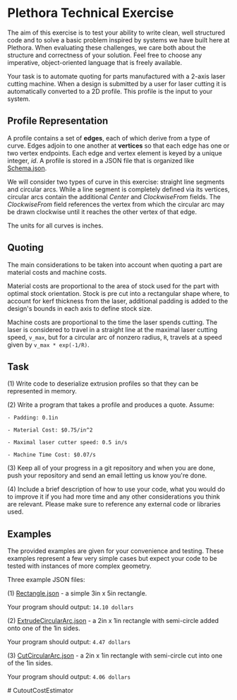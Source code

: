 Plethora Technical Exercise
===

The aim of this exercise is to test your ability to write clean, well structured code and to solve a basic problem inspired by systems we have built here at Plethora. When evaluating these challenges, we care both about the structure and correctness of your solution. Feel free to choose any imperative, object-oriented language that is freely available.
 
Your task is to automate quoting for parts manufactured with a 2-axis laser cutting machine. When a design is submitted by a user for laser cutting it is automatically converted to a 2D profile. This profile is the input to your system.

Profile Representation
---

A profile contains a set of **edges**, each of which derive from a type of curve. Edges adjoin to one another at **vertices** so that each edge has one or two vertex endpoints. Each edge and vertex element is keyed by a unique integer, *id*. A profile is stored in a JSON file that is organized like [Schema.json](https://gist.github.com/mrivlin/4bd6f29bedaec07b8e36#file-schema-json).
 
We will consider two types of curve in this exercise: straight line segments and circular arcs. While a line segment is completely defined via its vertices, circular arcs contain the additional *Center* and *ClockwiseFrom* fields. The *ClockwiseFrom* field references the vertex from which the circular arc may be drawn clockwise until it reaches the other vertex of that edge.
 
The units for all curves is inches.

Quoting
---

The main considerations to be taken into account when quoting a part are material costs and machine costs.  
 
Material costs are proportional to the area of stock used for the part with optimal stock orientation. Stock is pre cut into a rectangular shape where, to account for kerf thickness from the laser, additional padding is added to the design's bounds in each axis to define stock size. 
 
Machine costs are proportional to the time the laser spends cutting. The laser is considered to travel in a straight line at the maximal laser cutting speed, `v_max`, but for a circular arc of nonzero radius, `R`, travels at a speed given by `v_max * exp(-1/R)`.

Task
---

  (1) Write code to deserialize extrusion profiles so that they can be represented in memory.
  
  (2) Write a program that takes a profile and produces a quote. Assume:
  
    - Padding: 0.1in
    
    - Material Cost: $0.75/in^2
    
    - Maximal laser cutter speed: 0.5 in/s
    
    - Machine Time Cost: $0.07/s
  
  (3) Keep all of your progress in a git repository and when you are done, push your repository and send an email letting us know you're done.
  
  (4) Include a brief description of how to use your code, what you would do to improve it if you had more time and any other considerations you think are relevant. Please make sure to reference any external code or libraries used.

Examples
---

The provided examples are given for your convenience and testing. These examples represent a few very simple cases but expect your code to be tested with instances of more complex geometry.

Three example JSON files:

  (1) [Rectangle.json](https://gist.github.com/mrivlin/4bd6f29bedaec07b8e36#file-rectangle-json) - a simple 3in x 5in rectangle.
  
  Your program should output: `14.10 dollars`
  
  (2) [ExtrudeCircularArc.json](https://gist.github.com/mrivlin/4bd6f29bedaec07b8e36#file-extrudecirculararc-json) - a 2in x 1in rectangle with semi-circle added onto one of the 1in sides.
  
  Your program should output: `4.47 dollars`
  
  (3) [CutCircularArc.json](https://gist.github.com/mrivlin/4bd6f29bedaec07b8e36#file-cutcirculararc-json) - a 2in x 1in rectangle with semi-circle cut into one of the 1in sides.
  
  Your program should output: `4.06 dollars`

#   C u t o u t C o s t E s t i m a t o r  
 